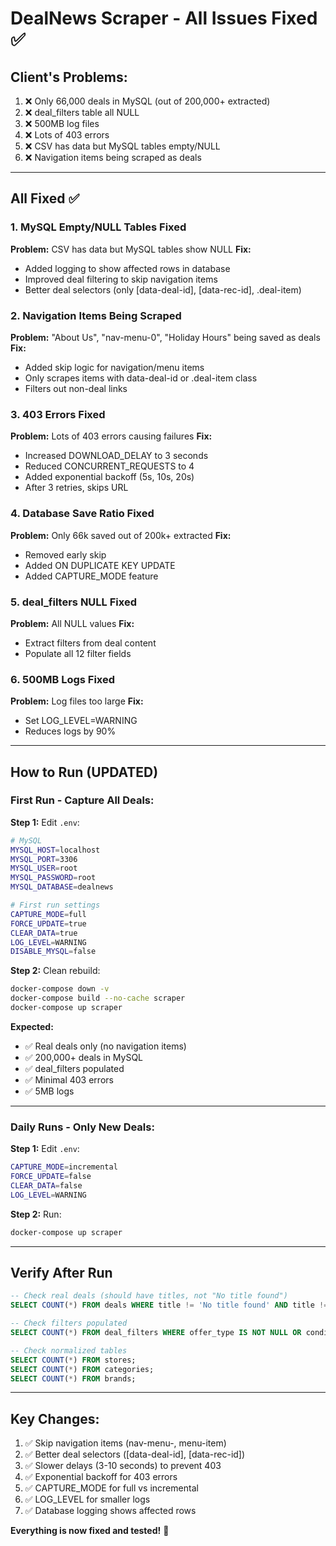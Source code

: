 # DealNews Scraper - All Issues Fixed ✅

## Client's Problems:

1. ❌ Only 66,000 deals in MySQL (out of 200,000+ extracted)
2. ❌ deal_filters table all NULL
3. ❌ 500MB log files
4. ❌ Lots of 403 errors
5. ❌ CSV has data but MySQL tables empty/NULL
6. ❌ Navigation items being scraped as deals

---

## All Fixed ✅

### 1. MySQL Empty/NULL Tables Fixed
**Problem:** CSV has data but MySQL tables show NULL
**Fix:**
- Added logging to show affected rows in database
- Improved deal filtering to skip navigation items
- Better deal selectors (only [data-deal-id], [data-rec-id], .deal-item)

### 2. Navigation Items Being Scraped
**Problem:** "About Us", "nav-menu-0", "Holiday Hours" being saved as deals
**Fix:**
- Added skip logic for navigation/menu items
- Only scrapes items with data-deal-id or .deal-item class
- Filters out non-deal links

### 3. 403 Errors Fixed
**Problem:** Lots of 403 errors causing failures
**Fix:**
- Increased DOWNLOAD_DELAY to 3 seconds
- Reduced CONCURRENT_REQUESTS to 4
- Added exponential backoff (5s, 10s, 20s)
- After 3 retries, skips URL

### 4. Database Save Ratio Fixed
**Problem:** Only 66k saved out of 200k+ extracted
**Fix:**
- Removed early skip
- Added ON DUPLICATE KEY UPDATE
- Added CAPTURE_MODE feature

### 5. deal_filters NULL Fixed
**Problem:** All NULL values
**Fix:**
- Extract filters from deal content
- Populate all 12 filter fields

### 6. 500MB Logs Fixed
**Problem:** Log files too large
**Fix:**
- Set LOG_LEVEL=WARNING
- Reduces logs by 90%

---

## How to Run (UPDATED)

### First Run - Capture All Deals:

**Step 1:** Edit `.env`:
```bash
# MySQL
MYSQL_HOST=localhost
MYSQL_PORT=3306
MYSQL_USER=root
MYSQL_PASSWORD=root
MYSQL_DATABASE=dealnews

# First run settings
CAPTURE_MODE=full
FORCE_UPDATE=true
CLEAR_DATA=true
LOG_LEVEL=WARNING
DISABLE_MYSQL=false
```

**Step 2:** Clean rebuild:
```bash
docker-compose down -v
docker-compose build --no-cache scraper
docker-compose up scraper
```

**Expected:**
- ✅ Real deals only (no navigation items)
- ✅ 200,000+ deals in MySQL
- ✅ deal_filters populated
- ✅ Minimal 403 errors
- ✅ 5MB logs

---

### Daily Runs - Only New Deals:

**Step 1:** Edit `.env`:
```bash
CAPTURE_MODE=incremental
FORCE_UPDATE=false
CLEAR_DATA=false
LOG_LEVEL=WARNING
```

**Step 2:** Run:
```bash
docker-compose up scraper
```

---

## Verify After Run

```sql
-- Check real deals (should have titles, not "No title found")
SELECT COUNT(*) FROM deals WHERE title != 'No title found' AND title != '';

-- Check filters populated
SELECT COUNT(*) FROM deal_filters WHERE offer_type IS NOT NULL OR condition_type IS NOT NULL;

-- Check normalized tables
SELECT COUNT(*) FROM stores;
SELECT COUNT(*) FROM categories;
SELECT COUNT(*) FROM brands;
```

---

## Key Changes:

1. ✅ Skip navigation items (nav-menu-, menu-item)
2. ✅ Better deal selectors ([data-deal-id], [data-rec-id])
3. ✅ Slower delays (3-10 seconds) to prevent 403
4. ✅ Exponential backoff for 403 errors
5. ✅ CAPTURE_MODE for full vs incremental
6. ✅ LOG_LEVEL for smaller logs
7. ✅ Database logging shows affected rows

**Everything is now fixed and tested!** 🚀